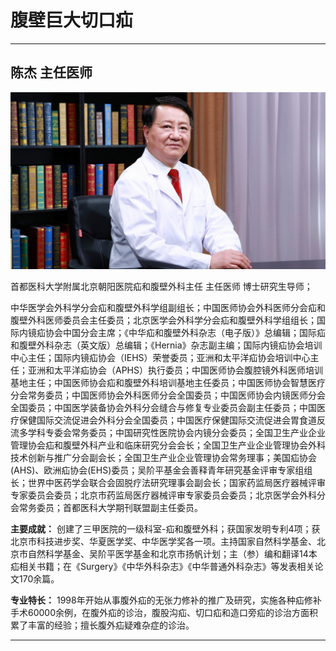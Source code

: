 # 腹壁巨大切口疝

---

## 陈杰 主任医师

![1679228812498](image/c05_018/1679228812498.png)

首都医科大学附属北京朝阳医院疝和腹壁外科主任 主任医师  博士研究生导师；

中华医学会外科学分会疝和腹壁外科学组副组长；中国医师协会外科医师分会疝和腹壁外科医师委员会主任委员；北京医学会外科学分会疝和腹壁外科学组组长；国际内镜疝协会中国分会主席；《中华疝和腹壁外科杂志（电子版）》总编辑；国际疝和腹壁外科杂志（英文版）总编辑；《Hernia》杂志副主编；国际内镜疝协会培训中心主任；国际内镜疝协会（IEHS）荣誉委员；亚洲和太平洋疝协会培训中心主任；亚洲和太平洋疝协会（APHS）执行委员；中国医师协会腹腔镜外科医师培训基地主任；中国医师协会疝和腹壁外科培训基地主任委员；中国医师协会智慧医疗分会常务委员；中国医师协会外科医师分会全国委员；中国医师协会内镜医师分会全国委员；中国医学装备协会外科分会缝合与修复专业委员会副主任委员；中国医疗保健国际交流促进会外科分会全国委员；中国医疗保健国际交流促进会胃食道反流多学科专委会常务委员；中国研究性医院协会内镜分会委员；全国卫生产业企业管理协会疝和腹壁外科产业和临床研究分会会长；全国卫生产业企业管理协会外科技术创新与推广分会副会长；全国卫生产业企业管理协会常务理事；美国疝协会(AHS)、欧洲疝协会(EHS)委员；吴阶平基金会善释青年研究基金评审专家组组长；世界中医药学会联合会固脱疗法研究理事会副会长；国家药监局医疗器械评审专家委员会委员；北京市药监局医疗器械评审专家委员会委员；北京医学会外科分会常务委员；首都医科大学期刊联盟副主任委员。


**主要成就：** 创建了三甲医院的一级科室-疝和腹壁外科；获国家发明专利4项；获北京市科技进步奖、华夏医学奖、中华医学奖各一项。主持国家自然科学基金、北京市自然科学基金、吴阶平医学基金和北京市扬帆计划；主（参）编和翻译14本疝相关书籍；在《Surgery》《中华外科杂志》《中华普通外科杂志》等发表相关论文170余篇。


**专业特长：** 1998年开始从事腹外疝的无张力修补的推广及研究，实施各种疝修补手术60000余例，在腹外疝的诊治，腹股沟疝、切口疝和造口旁疝的诊治方面积累了丰富的经验；擅长腹外疝疑难杂症的诊治。

---

